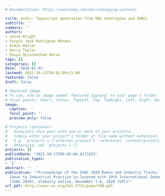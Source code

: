 ```yaml
---
# Documentation: https://wowchemy.com/docs/managing-content/

title: on2ts- Typescript generation from OWL ontologies and SHACL
subtitle: ''
summary: ''
authors:
- Jesse Wright
- Sergio José Rodríguez Méndez
- Armin Haller
- Kerry Taylor
- Pouya Ghiasnezhad Omran
tags: []
categories: []
date: '2020-01-01'
lastmod: 2021-10-13T20:02:05+11:00
featured: false
draft: false

# Featured image
# To use, add an image named `featured.jpg/png` to your page's folder.
# Focal points: Smart, Center, TopLeft, Top, TopRight, Left, Right, BottomLeft, Bottom, BottomRight.
image:
  caption: ''
  focal_point: ''
  preview_only: false

# Projects (optional).
#   Associate this post with one or more of your projects.
#   Simply enter your project's folder or file name without extension.
#   E.g. `projects = ["internal-project"]` references `content/project/deep-learning/index.md`.
#   Otherwise, set `projects = []`.
projects: []
publishDate: '2021-10-13T09:02:04.817315Z'
publication_types:
- '1'
abstract: ''
publication: '*Proceedings of the ISWC 2020 Demos and Industry Tracks: From Novel
  Ideas to Industrial Practice co-located with 19th International Semantic Web Conference
  (ISWC 2020), Globally online, November 1-6, 2020 (UTC)*'
url_pdf: http://ceur-ws.org/Vol-2721/paper590.pdf
---
```


